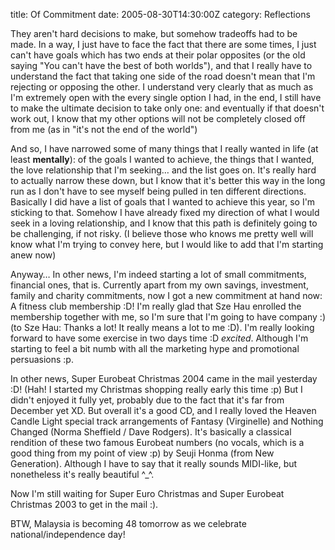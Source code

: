 title: Of Commitment
date: 2005-08-30T14:30:00Z
category: Reflections

They aren't hard decisions to make, but somehow tradeoffs had to be made. In a way, I just have to face the fact that there are some times, I just can't have goals which has two ends at their polar opposites (or the old saying "You can't have the best of both worlds"), and that I really have to understand the fact that taking one side of the road doesn't mean that I'm rejecting or opposing the other. I understand very clearly that as much as I'm extremely open with the every single option I had, in the end, I still have to make the ultimate decision to take only one: and eventually if that doesn't work out, I know that my other options will not be completely closed off from me (as in "it's not the end of the world")

And so, I have narrowed some of many things that I really wanted in life (at least **mentally**): of the goals I wanted to achieve, the things that I wanted, the love relationship that I'm seeking… and the list goes on. It's really hard to actually narrow these down, but I know that it's better this way in the long run as I don't have to see myself being pulled in ten different directions. Basically I did have a list of goals that I wanted to achieve this year, so I'm sticking to that. Somehow I have already fixed my direction of what I would seek in a loving relationship, and I know that this path is definitely going to be challenging, if not risky. (I believe those who knows me pretty well will know what I'm trying to convey here, but I would like to add that I'm starting anew now)

Anyway… In other news, I'm indeed starting a lot of small commitments, financial ones, that is. Currently apart from my own savings, investment, family and charity commitments, now I got a new commitment at hand now: A fitness club membership :D! I'm really glad that Sze Hau enrolled the membership together with me, so I'm sure that I'm going to have company :) (to Sze Hau: Thanks a lot! It really means a lot to me :D). I'm really looking forward to have some exercise in two days time :D *excited*. Although I'm starting to feel a bit numb with all the marketing hype and promotional persuasions :p.

In other news, Super Eurobeat Christmas 2004 came in the mail yesterday :D! (Hah! I started my Christmas shopping really early this time :p) But I didn't enjoyed it fully yet, probably due to the fact that it's far from December yet XD. But overall it's a good CD, and I really loved the Heaven Candle Light special track arrangements of Fantasy (Virginelle) and Nothing Changed (Norma Sheffield / Dave Rodgers). It's basically a classical rendition of these two famous Eurobeat numbers (no vocals, which is a good thing from my point of view :p) by Seuji Honma (from New Generation). Although I have to say that it really sounds MIDI-like, but nonetheless it's really beautiful ^\_^.

Now I'm still waiting for Super Euro Christmas and Super Eurobeat Christmas 2003 to get in the mail :).

BTW, Malaysia is becoming 48 tomorrow as we celebrate national/independence day!
